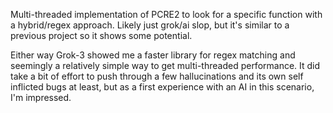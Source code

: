 Multi-threaded implementation of PCRE2 to look for a specific function with a hybrid/regex approach. 
Likely just grok/ai slop, but it's similar to a previous project so it shows some potential. 

Either way Grok-3 showed me a faster library for regex matching and seemingly a relatively simple way to get multi-threaded performance.
It did take a bit of effort to push through a few hallucinations and its own self inflicted bugs at least, but as a first experience with an AI in this scenario, I'm impressed.
